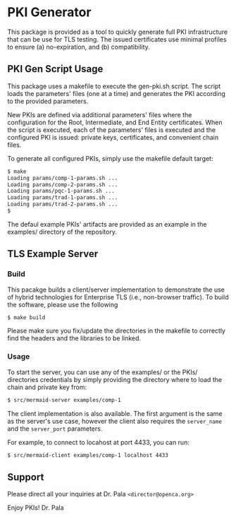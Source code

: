 # PKI Generator

This package is provided as a tool to quickly generate full PKI infrastructure
that can be use for TLS testing. The issued certificates use minimal profiles
to ensure (a) no-expiration, and (b) compatibility.

## PKI Gen Script Usage

This package uses a makefile to execute the gen-pki.sh script. The script loads
the parameters' files (one at a time) and generates the PKI according to the
provided parameters.

New PKIs are defined via additional parameters' files where the configuration
for the Root, Intermediate, and End Entity certificates. When the script is
executed, each of the parameters' files is executed and the configured PKI is
issued: private keys, certificates, and convenient chain files.

To generate all configured PKIs, simply use the makefile default target:

```bash
$ make
Loading params/comp-1-params.sh ...
Loading params/comp-2-params.sh ...
Loading params/pqc-1-params.sh ...
Loading params/trad-1-params.sh ...
Loading params/trad-2-params.sh ...
$
```

The defaul example PKIs' artifacts are provided as an example in the examples/
directory of the repository.

## TLS Example Server

### Build

This pacakge builds a client/server implementation to demonstrate the use of
hybrid technologies for Enterprise TLS (i.e., non-browser traffic). To build
the software, please use the following

```bash
$ make build
```

Please make sure you fix/update the directories in the makefile to correctly
find the headers and the libraries to be linked.

### Usage

To start the server, you can use any of the examples/ or the PKIs/ directories
credentials by simply providing the directory where to load the chain and
private key from:

```bash
$ src/mermaid-server examples/comp-1
```

The client implementation is also available. The first argument is the same
as the server's use case, however the client also requires the `server_name`
and the `server_port` parameters.

For example, to connect to locahost at port 4433, you can run:

```bash
$ src/mermaid-client examples/comp-1 localhost 4433
```

## Support

Please direct all your inquiries at Dr. Pala `<director@openca.org>`

Enjoy PKIs!
Dr. Pala
